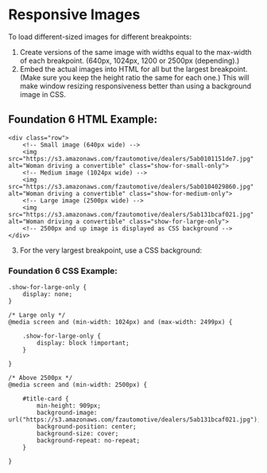 # Responsive Images

To load different-sized images for different breakpoints:

1. Create versions of the same image with widths equal to the max-width of each breakpoint. (640px, 1024px, 1200 or 2500px (depending).)
2. Embed the actual images into HTML for all but the largest breakpoint. (Make sure you keep the height ratio the same for each one.) This will make window resizing responsiveness better than using a background image in CSS.

## Foundation 6 HTML Example:

```
<div class="row">
	<!-- Small image (640px wide) -->
	<img src="https://s3.amazonaws.com/fzautomotive/dealers/5ab0101151de7.jpg" alt="Woman driving a convertible" class="show-for-small-only">
	<!-- Medium image (1024px wide) -->
	<img src="https://s3.amazonaws.com/fzautomotive/dealers/5ab0104029860.jpg" alt="Woman driving a convertible" class="show-for-medium-only">
	<!-- Large image (2500px wide) -->
	<img src="https://s3.amazonaws.com/fzautomotive/dealers/5ab131bcaf021.jpg" alt="Woman driving a convertible" class="show-for-large-only">
	<!-- 2500px and up image is displayed as CSS background -->
</div>
```

3. For the very largest breakpoint, use a CSS background:

### Foundation 6 CSS Example:

```
.show-for-large-only {
	display: none;
}

/* Large only */
@media screen and (min-width: 1024px) and (max-width: 2499px) {

	.show-for-large-only {
		display: block !important;
	}

}

/* Above 2500px */
@media screen and (min-width: 2500px) {

	#title-card {
		min-height: 909px;
		background-image: url("https://s3.amazonaws.com/fzautomotive/dealers/5ab131bcaf021.jpg");
		background-position: center;
		background-size: cover;
		background-repeat: no-repeat;
	}

}
```
